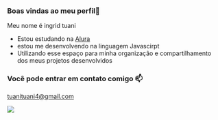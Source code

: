 ### Boas vindas ao meu perfil👋


Meu nome é ingrid tuani

- Estou estudando na [Alura](https://ww.alura.com.br)
- estou me desenvolvendo na linguagem Javascirpt
- Utilizando esse espaço para minha organização e compartilhamento dos meus projetos desenvolvidos

 ### Você pode entrar em contato comigo 📫

 tuanituani4@gmail.com


 ![](https://media1.tenor.com/m/PxLMLRUNfDcAAAAC/jinmojv21-bts.gif)
